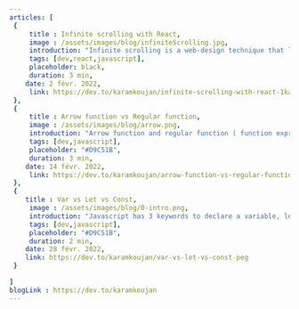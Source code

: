```yaml
---
articles: [
 {
     title : Infinite scrolling with React,
     image : /assets/images/blog/infiniteScrolling.jpg,
     introduction: "Infinite scrolling is a web-design technique that loads content continuously as the user scrolls down the page, eliminating the need for pagination. This technique is used by social media sites and in this article we are going to learn how to implement infinite scrolling in our apps using React.",
     tags: [dev,react,javascript],
     placeholder: black,
     duration: 3 min,
    date: 2 févr. 2022,
     link: https://dev.to/karamkoujan/infinite-scrolling-with-react-1kaa
 },
 {
     title : Arrow function vs Regular function,
     image : /assets/images/blog/arrow.png,
     introduction: "Arrow function and regular function ( function expression) are used interchangeably in our code without knowing the difference between them which could cause some confusing behavior, in this article I will mention 3 important differences between arrow function and regular function.",
     tags: [dev,javascript],
     placeholder: "#D9C51B",
     duration: 3 min,
    date: 14 févr. 2022,
     link: https://dev.to/karamkoujan/arrow-function-vs-regular-function-5c19
 },
 {
    title : Var vs Let vs Const,
     image : /assets/images/blog/0-intro.png,
     introduction: "Javascript has 3 keywords to declare a variable, let, const and var. In this article we are going to talk about the similarities and the differences between these keywords.",
     tags: [dev,javascript],
     placeholder: "#D9C51B",
     duration: 2 min,
    date: 28 févr. 2022,
    link: https://dev.to/karamkoujan/var-vs-let-vs-const-peg
 }

]
blogLink : https://dev.to/karamkoujan
---
```

